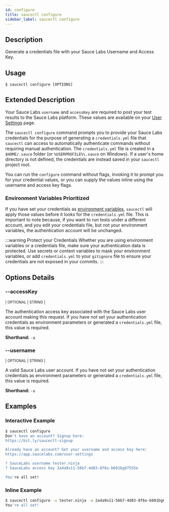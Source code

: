 ```yaml
---
id: configure
title: saucectl configure
sidebar_label: saucectl configure
---
```


## Description

Generate a credentials file with your Sauce Labs Username and Access Key.

## Usage

`$ saucectl configure [OPTIONS]`

## Extended Description

Your Sauce Labs `username` and `accessKey` are required to post your test results to the Sauce Labs platform. These values are available on your [User Settings](https://app.saucelabs.com/user-settings) page.

The `saucectl configure` command prompts you to provide your Sauce Labs credentials for the purpose of generating a `credentials.yml` file that `saucectl` can access to automatically authenticate commands without requiring manual authentication. The `credentials.yml` file is created in a `$HOME/.sauce` folder (or `%USERPROFILE%\.sauce` on Windows). If a user's home directory is not defined, the credentials are instead saved in your `saucectl` project root.

You can run the `configure` command without flags, invoking it to prompt you for your credential values, or you can supply the values inline using the username and access key flags.

### Environment Variables Prioritized

If you have set your credentials as [environment variables](/basics/environment-variables), `saucectl` will apply those values before it looks for the `credentials.yml` file. This is important to note because, if you want to run tests under a different account, and you edit your credentials file, but not your environment variables, the authentication account will be unchanged.

:::warning Protect your Credentials
Whether you are using environment variables or a credentials file, make sure your authentication data is protected. Use secrets or context variables to mask your environment variables, or add `credentials.yml` to your `gitignore` file to ensure your credentials are not exposed in your commits.
:::

## Options Details

### <span className="cli">--accessKey</span>

<div className="cli-desc">
<p><small>| OPTIONAL | STRING |</small></p>

The authentication access key associated with the Sauce Labs user account making this request. If you have not set your authentication credentials as environment parameters or generated a `credentials.yml` file, this value is required.

**Shorthand:** `-a`

</div>

### <span className="cli">--username</span>

<div className="cli-desc">
<p><small>| OPTIONAL | STRING |</small></p>

A valid Sauce Labs user account. If you have not set your authentication credentials as environment parameters or generated a `credentials.yml` file, this value is required.

**Shorthand:** `-u`

</div>

## Examples

### Interactive Example

```bash
$ saucectl configure
Don't have an account? Signup here:
https://bit.ly/saucectl-signup

Already have an account? Get your username and access key here:
https://app.saucelabs.com/user-settings

? SauceLabs username tester.ninja
? SauceLabs access key 2a4a9x11-56b7-4d83-8f6o-b601bg67555e

You're all set!
```

### Inline Example

```bash
$ saucectl configure -u tester.ninja -a 2a4a9x11-56b7-4d83-8f6o-b601bg67555e
You're all set!
```
